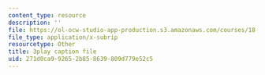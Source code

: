 ```yaml
---
content_type: resource
description: ''
file: https://ol-ocw-studio-app-production.s3.amazonaws.com/courses/18-650-statistics-for-applications-fall-2016/271d0ca992652b858639809d779e52c5_WW3ZJHPwvyg.srt
file_type: application/x-subrip
resourcetype: Other
title: 3play caption file
uid: 271d0ca9-9265-2b85-8639-809d779e52c5
---
```

